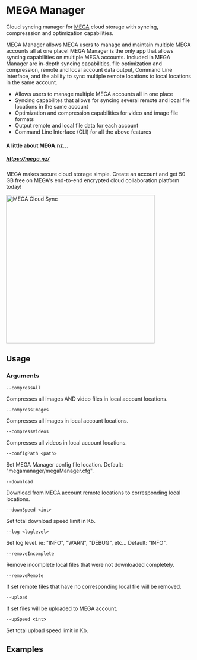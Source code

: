 # MEGA Manager
Cloud syncing manager for <a href="https://mega.nz/">MEGA</a> cloud storage with syncing, compresssion and optimization capabilities. 

MEGA Manager allows MEGA users to manage and maintain multiple MEGA accounts all at one place! MEGA Manager is the only app that allows syncing capabilities on multiple MEGA accounts. Included in MEGA Manager are in-depth syncing capabilities, file optimization and compression, remote and local account data output, Command Line Interface, and the ability to sync multiple remote locations to local locations in the same account.

* Allows users to manage multiple MEGA accounts all in one place
* Syncing capabilites that allows for syncing several remote and local file locations in the same account
* Optimization and compression capabilities for video and image file formats
* Output remote and local file data for each account
* Command Line Interface (CLI) for all the above features

#### A little about MEGA.nz...
##### <a href="https://mega.nz/">https://mega.nz/</a>
MEGA makes secure cloud storage simple. Create an account and get 50 GB free on MEGA's end-to-end encrypted cloud collaboration platform today!

<img src="http://cdn2.ubergizmo.com/wp-content/uploads/2013/11/mega-launch.png" alt="MEGA Cloud Sync" height="400">


## Usage
### Arguments
`--compressAll`

Compresses all images AND video files in local account locations.

`--compressImages`

Compresses all images in local account locations.

`--compressVideos`

Compresses all videos in local account locations.

`--configPath <path>`

Set MEGA Manager config file location. Default: "megamanager/megaManager.cfg".

`--download`

Download from MEGA account remote locations to corresponding local locations.

`--downSpeed <int>`

Set total download speed limit in Kb.

`--log <loglevel>`

Set log level. ie: "INFO", "WARN", "DEBUG", etc... Default: "INFO".

`--removeIncomplete`

Remove incomplete local files that were not downloaded completely.

`--removeRemote`

If set remote files that have no corresponding local file will be removed.

`--upload`

If set files will be uploaded to MEGA account.

`--upSpeed <int>`

Set total upload speed limit in Kb.


## Examples





